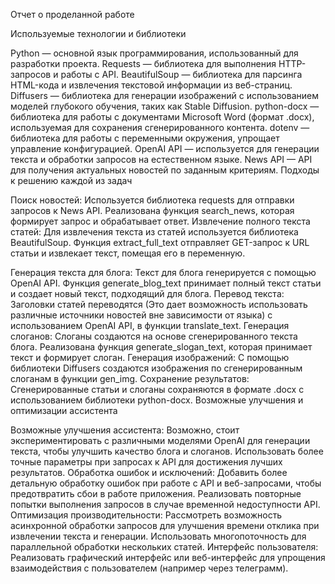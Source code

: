 Отчет о проделанной работе

Используемые технологии и библиотеки

Python — основной язык программирования, использованный для разработки проекта.
Requests — библиотека для выполнения HTTP-запросов и работы с API. 
BeautifulSoup — библиотека для парсинга HTML-кода и извлечения текстовой информации из веб-страниц.
Diffusers — библиотека для генерации изображений с использованием моделей глубокого обучения, таких как Stable Diffusion.
python-docx — библиотека для работы с документами Microsoft Word (формат .docx), используемая для сохранения сгенерированного контента.
dotenv — библиотека для работы с переменными окружения, упрощает управление конфигурацией.
OpenAI API — используется для генерации текста и обработки запросов на естественном языке.
News API — API для получения актуальных новостей по заданным критериям.
Подходы к решению каждой из задач

Поиск новостей:
Используется библиотека requests для отправки запросов к News API.
Реализована функция search_news, которая формирует запрос и обрабатывает ответ.
Извлечение полного текста статей:
Для извлечения текста из статей используется библиотека BeautifulSoup.
Функция extract_full_text отправляет GET-запрос к URL статьи и извлекает текст, помещая его в переменную.

Генерация текста для блога:
Текст для блога генерируется с помощью OpenAI API.
Функция generate_blog_text принимает полный текст статьи и создает новый текст, подходящий для блога.
Перевод текста:
Заголовки статей переводятся (Это дает возможность использовать различные источники новостей вне зависимости от языка) с использованием OpenAI API, в функции translate_text.
Генерация слоганов:
Слоганы создаются на основе сгенерированного текста блога.
Реализована функция generate_slogan_text, которая принимает текст и формирует слоган.
Генерация изображений:
С помощью библиотеки Diffusers создаются изображения по сгенерированным слоганам в функции gen_img.
Сохранение результатов:
Сгенерированные статьи и слоганы сохраняются в формате .docx с использованием библиотеки python-docx.
Возможные улучшения и оптимизации ассистента

Возможные улучшения ассистента:
Возможно, стоит экспериментировать с различными моделями OpenAI для генерации текста, чтобы улучшить качество блога и слоганов.
Использовать более точные параметры при запросах к API для достижения лучших результатов.
Обработка ошибок и исключений:
Добавить более детальную обработку ошибок при работе с API и веб-запросами, чтобы предотвратить сбои в работе приложения.
Реализовать повторные попытки выполнения запросов в случае временной недоступности API.
Оптимизация производительности:
Рассмотреть возможность асинхронной обработки запросов для улучшения времени отклика при извлечении текста и генерации.
Использовать многопоточность для параллельной обработки нескольких статей.
Интерфейс пользователя:
Реализовать графический интерфейс или веб-интерфейс для упрощения взаимодействия с пользователем (например через телеграмм).
